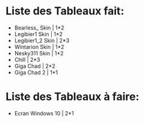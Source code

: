 # Liste des Tableaux fait:

- Bearless_ Skin		| 1*2
- Legibier1 Skin		| 1*2
- Legibier1_2 Skin		| 2*3
- Wintarion Skin		| 1*2
- Nesky311 Skin			| 1*2
- Chill					| 2*3
- Giga Chad				| 2*2
- Giga Chad 2			| 1*1

# Liste des Tableaux à faire:

- Ecran Windows 10		| 2*1